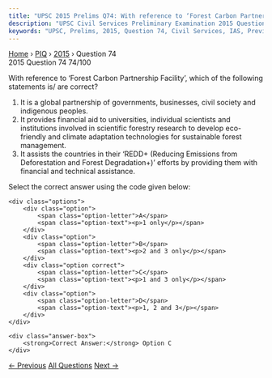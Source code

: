 ```yaml
---
title: "UPSC 2015 Prelims Q74: With reference to ‘Forest Carbon Partnership Facility’, whic..."
description: "UPSC Civil Services Preliminary Examination 2015 Question 74 with options and answer"
keywords: "UPSC, Prelims, 2015, Question 74, Civil Services, IAS, Previous Year Questions"
---
```


<nav class="breadcrumb">
    <a href="../../">Home</a>
    <span>›</span>
    <a href="../">PIQ</a>
    <span>›</span>
    <a href="./">2015</a>
    <span>›</span>
    <span>Question 74</span>
</nav>

<div class="question-header">
    <div class="question-meta">
        <span class="year-badge">2015</span>
        <span class="question-number">Question 74</span>
        <span class="progress">74/100</span>
    </div>
    <div class="progress-bar">
        <div class="progress-fill" style="width: 74.0%"></div>
    </div>
</div>

<div class="question-content">
    <div class="question-text">
        <p>With reference to ‘Forest Carbon Partnership Facility’, which of the following<br />
statements is/ are correct?</p>
<ol>
<li>It is a global partnership of governments, businesses, civil society and indigenous peoples.</li>
<li>It provides financial aid to universities, individual scientists and institutions involved in scientific forestry research to develop eco-friendly and climate adaptation technologies for sustainable forest management.</li>
<li>It assists the countries in their ‘REDD+ (Reducing Emissions from Deforestation and Forest Degradation+)’ efforts by providing them with financial and technical assistance.</li>
</ol>
<p>Select the correct answer using the code given below:</p>
    </div>
    
    <div class="options">
        <div class="option">
            <span class="option-letter">A</span>
            <span class="option-text"><p>1 only</p></span>
        </div>
        <div class="option">
            <span class="option-letter">B</span>
            <span class="option-text"><p>2 and 3 only</p></span>
        </div>
        <div class="option correct">
            <span class="option-letter">C</span>
            <span class="option-text"><p>1 and 3 only</p></span>
        </div>
        <div class="option">
            <span class="option-letter">D</span>
            <span class="option-text"><p>1, 2 and 3</p></span>
        </div>
    </div>

    <div class="answer-box">
        <strong>Correct Answer:</strong> Option C
    </div>
</div>

<div class="question-nav">
    <a href="../q073-the-term-indarc-sometimes-seen-in-the-news-is-the/" class="nav-btn prev">← Previous</a>
    <a href="../" class="nav-btn center">All Questions</a>
    <a href="../q075-which-one-of-the-following-was-given-classical-lan/" class="nav-btn next">Next →</a>
</div>
